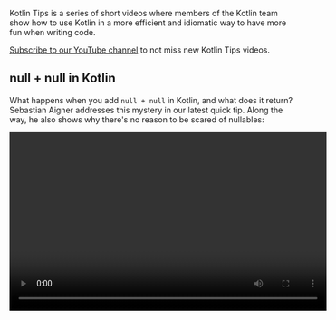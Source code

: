 [//]: # (title: Kotlin 小窍门)

Kotlin Tips is a series of short videos where members of the Kotlin team show how to use Kotlin in a more efficient and idiomatic way to have more fun when writing code.

[Subscribe to our YouTube channel](https://www.youtube.com/channel/UCP7uiEZIqci43m22KDl0sNw) to not miss new Kotlin Tips videos.

## null + null in Kotlin

What happens when you add `null + null` in Kotlin, and what does it return? Sebastian Aigner addresses this mystery in our latest quick tip. Along the way, he also shows why there's no reason to be scared of nullables: 

<video width="560" height="315" href="wwplVknTza4" title="Kotlin Tips: null + null in Kotlin"/>

## Deduplicating collection items

Got a Kotlin collection that contains duplicates? Need a collection with only unique items? Let Sebastian Aigner show you how to remove duplicates from your lists, or turn them into sets in this Kotlin tip: 

<video width="560" height="315" href="ECOf0PeSANw" title="Kotlin Tips: Deduplicating Collection Items"/>

## The suspend and inline mystery

How come functions like [`repeat()`](https://kotlinlang.org/api/latest/jvm/stdlib/kotlin/repeat.html), [`map()`](https://kotlinlang.org/api/latest/jvm/stdlib/kotlin.collections/map.html) and [`filter()`](https://kotlinlang.org/api/latest/jvm/stdlib/kotlin.collections/filter.html) accept suspending functions in their lambdas, even though their signatures aren't coroutines-aware? In this episode of Kotlin Tips Sebastian Aigner solves the riddle: it has something to do with the inline modifier:

<video width="560" height="315" href="R2395u7SdcI" title="Kotlin Tips: The Suspend and Inline Mystery"/>

## Unshadowing declarations with their fully qualified name

Shadowing means having two declarations in a scope have the same name. So, how do you pick? In this episode of Kotlin Tips Sebastian Aigner shows you a simple Kotlin trick to call exactly the function that you need, using the power of fully qualified names:

<video width="560" height="315" href="mJRzF9WtCpU" title="Kotlin Tips: Unshadowing Declarations"/>

## Return and throw with the Elvis operator

[Elvis](null-safety.md#elvis-操作符) has entered the building once more! Sebastian Aigner explains why the operator is named after the famous singer, and how you can use `?:` in Kotlin to return or throw. The magic behind the scenes? [The Nothing type](https://kotlinlang.org/api/latest/jvm/stdlib/kotlin/-nothing.html).

<video width="560" height="315" href="L8aFK7QrbA8" title="Kotlin Tips: Return and Throw with the Elvis Operator"/>

## Destructuring declarations

With [destructuring declarations](destructuring-declarations.md) in Kotlin, you can create multiple variables from a single object, all at once. In this video Sebastian Aigner shows you a selection of things that can be destructured – pairs, lists, maps, and more. And what about your own objects? Kotlin's component functions provide an answer for those as well:

<video width="560" height="315" href="zu1PUAvk_Lw" title="Kotlin Tips: Destructuring Declarations"/>

## Operator functions with nullable values

In Kotlin, you can override operators like addition and subtraction for your classes and supply your own logic. But what if you want to allow null values, both on their left and right sides? In this video, Sebastian Aigner answers this question:

<video width="560" height="315" href="x2bZJv8i0vw" title="Kotlin Tips: Operator Functions With Nullable Values"/>

## Timing code

Watch Sebastian Aigner give a quick overview of the [`measureTimedValue()`](https://kotlinlang.org/api/latest/jvm/stdlib/kotlin.time/measure-timed-value.html) function, and learn how you can time your code:

<video width="560" height="315" href="j_LEcry7Pms" title="Kotlin Tips: Timing Code"/>

## Improving loops

In this video, Sebastian Aigner will demonstrate how to improve [loops](control-flow.md#for-循环) to make your code more readable, understandable, and concise:

<video width="560" height="315" href="i-kyPp1qFBA" title="Kotlin Tips: Improving Loops"/>

## Strings

In this episode, Kate Petrova shows three tips to help you work with [Strings](strings.md) in Kotlin:

<video width="560" height="315" href="IL3RLKvWJF4" title="Kotlin Tips: Strings"/>

## Doing more with the Elvis operator

In this video, Sebastian Aigner will show how to add more logic to the [Elvis operator](null-safety.md#elvis-操作符), such as logging to the right part of the operator:

<video width="560" height="315" href="L9wqYQ-fXaM" title="Kotlin Tips: The Elvis Operator"/>

## Kotlin collections

In this episode, Kate Petrova shows three tips to help you work with [Kotlin Collections](collections-overview.md):

<video width="560" height="315" href="ApXbm1T_eI4" title="Kotlin Tips: Kotlin Collections"/>

## What's next?

* See the complete list of Kotlin Tips in our [YouTube playlist](https://youtube.com/playlist?list=PLlFc5cFwUnmyDrc-mwwAL9cYFkSHoHHz7)
* Learn how to write [idiomatic Kotlin code for popular cases](idioms.md)
